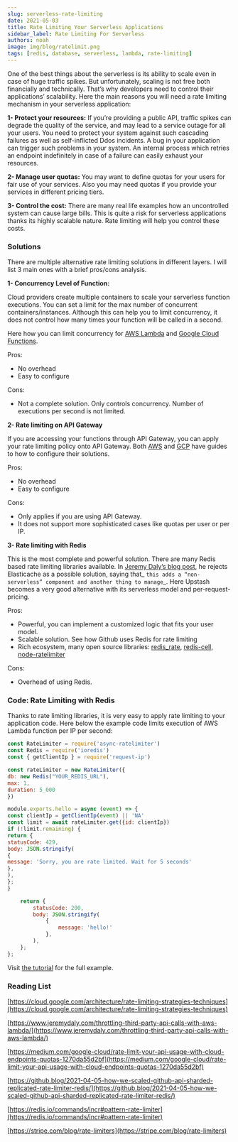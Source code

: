 ```yaml
---
slug: serverless-rate-limiting
date: 2021-05-03
title: Rate Limiting Your Serverless Applications
sidebar_label: Rate Limiting For Serverless
authors: noah
image: img/blog/ratelimit.png
tags: [redis, database, serverless, lambda, rate-limiting]
---
```



One of the best things about the serverless is its ability to scale even in case of huge traffic spikes. But unfortunately, scaling is not free both financially and technically. That’s why developers need to control their applications’ scalability. Here the main reasons you will need a rate limiting mechanism in your serverless application:

**1- Protect your resources:** If you’re providing a public API, traffic spikes can degrade the quality of the service, and may lead to a service outage for all your users. You need to protect your system against such cascading failures as well as self-inflicted Ddos incidents. A bug in your application can trigger such problems in your system. An internal process which retries an endpoint indefinitely in case of a failure can easily exhaust your resources.

**2- Manage user quotas:** You may want to define quotas for your users for fair use of your services. Also you may need quotas if you provide your services in different pricing tiers.

**3- Control the cost:** There are many real life examples how an uncontrolled system can cause large bills. This is quite a risk for serverless applications thanks its highly scalable nature. Rate limiting will help you control these costs.

<!--truncate-->

### Solutions

There are multiple alternative rate limiting solutions in different layers. I will list 3 main ones with a brief pros/cons analysis.

**1- Concurrency Level of Function:**

Cloud providers create multiple containers to scale your serverless function executions. You can set a limit for the max number of concurrent containers/instances. Although this can help you to limit concurrency, it does not control how many times your function will be called in a second.

Here how you can limit concurrency for [AWS Lambda](https://aws.amazon.com/blogs/compute/managing-aws-lambda-function-concurrency/) and [Google Cloud Functions](https://cloud.google.com/functions/docs/max-instances#setting_max_instances_limits).

Pros:
*   No overhead
*   Easy to configure

Cons:
*   Not a complete solution. Only controls concurrency. Number of executions per second is not limited.

**2- Rate limiting on API Gateway**

If you are accessing your functions through API Gateway, you can apply your rate limiting policy onto API Gateway. Both [AWS](https://docs.aws.amazon.com/apigateway/latest/developerguide/api-gateway-request-throttling.html) and [GCP](https://medium.com/google-cloud/rate-limit-your-api-usage-with-cloud-endpoints-quotas-1270da55d2bf) have guides to how to configure their solutions.

Pros:
*   No overhead
*   Easy to configure

Cons:
*   Only applies if you are using API Gateway.
*   It does not support more sophisticated cases like quotas per user or per IP.

**3- Rate limiting with Redis**

This is the most complete and powerful solution. There are many Redis based rate limiting libraries available. In [Jeremy Daly’s blog post](https://www.jeremydaly.com/throttling-third-party-api-calls-with-aws-lambda/), he rejects Elasticache as a possible solution, saying that_ `this adds a “non-serverless” component and another thing to manage`_. Here Upstash becomes a very good alternative with its serverless model and per-request-pricing.

Pros:



*   Powerful, you can implement a customized logic that fits your user model.
*   Scalable solution. See how Github uses Redis for rate limiting
*   Rich ecosystem, many open source libraries: [redis_rate](https://github.com/go-redis/redis_rate), [redis-cell](https://github.com/brandur/redis-cell), [node-ratelimiter](https://github.com/tj/node-ratelimiter)

Cons:



*   Overhead of using Redis.

### Code: Rate Limiting with Redis 

Thanks to rate limiting libraries, it is very easy to apply rate limiting to your application code. Here below the example code limits execution of AWS Lambda function per IP per second:
    
```javascript
const RateLimiter = require('async-ratelimiter')
const Redis = require('ioredis')
const { getClientIp } = require('request-ip')

const rateLimiter = new RateLimiter({
db: new Redis("YOUR_REDIS_URL"),
max: 1,
duration: 5_000
})

module.exports.hello = async (event) => {
const clientIp = getClientIp(event) || 'NA'
const limit = await rateLimiter.get({id: clientIp})
if (!limit.remaining) {
return {
statusCode: 429,
body: JSON.stringify(
{
message: 'Sorry, you are rate limited. Wait for 5 seconds'
},
),
};
}

    return {
        statusCode: 200,
        body: JSON.stringify(
            {
                message: 'hello!'
            },
        ),
    };
}; 
```

Visit [the tutorial](https://docs.upstash.com/tutorials/rate-limiting) for the full example.

### Reading List

[https://cloud.google.com/architecture/rate-limiting-strategies-techniques](https://cloud.google.com/architecture/rate-limiting-strategies-techniques)

[https://www.jeremydaly.com/throttling-third-party-api-calls-with-aws-lambda/](https://www.jeremydaly.com/throttling-third-party-api-calls-with-aws-lambda/)

[https://medium.com/google-cloud/rate-limit-your-api-usage-with-cloud-endpoints-quotas-1270da55d2bf](https://medium.com/google-cloud/rate-limit-your-api-usage-with-cloud-endpoints-quotas-1270da55d2bf)

[https://github.blog/2021-04-05-how-we-scaled-github-api-sharded-replicated-rate-limiter-redis/](https://github.blog/2021-04-05-how-we-scaled-github-api-sharded-replicated-rate-limiter-redis/)

[https://redis.io/commands/incr#pattern-rate-limiter](https://redis.io/commands/incr#pattern-rate-limiter)

[https://stripe.com/blog/rate-limiters](https://stripe.com/blog/rate-limiters)
